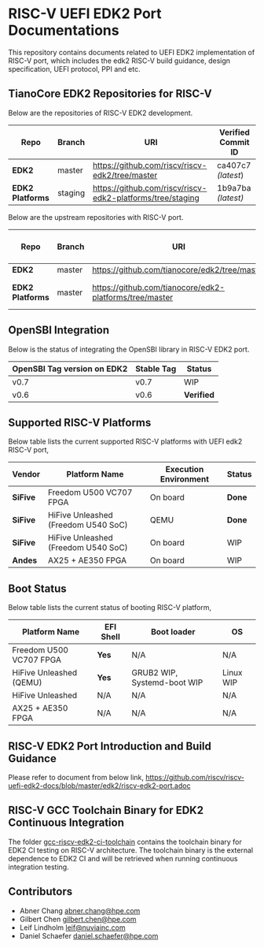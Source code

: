 # RISC-V UEFI EDK2 Port Documentations

This repository contains documents related to UEFI EDK2 implementation of
RISC-V port, which includes the edk2 RISC-V build guidance, design
specification, UEFI protocol, PPI and etc.

## TianoCore EDK2 Repositories for RISC-V
Below are the repositories of RISC-V EDK2 development.

| Repo | Branch | URI | Verified Commit ID |
|---|---|---|---|
|**EDK2**|master|https://github.com/riscv/riscv-edk2/tree/master|ca407c7 _(latest_)|
|**EDK2 Platforms**|staging|https://github.com/riscv/riscv-edk2-platforms/tree/staging|1b9a7ba _(latest)_|

Below are the upstream repositories with RISC-V port.

| Repo | Branch | URI | Verified Commit ID |
|---|---|---|---|
|**EDK2**|master|https://github.com/tianocore/edk2/tree/master|ca407c7|
|**EDK2 Platforms**|master|https://github.com/tianocore/edk2-platforms/tree/master|**not merged yet**|

## OpenSBI Integration
Below is the status of integrating the OpenSBI library in RISC-V EDK2 port.

| OpenSBI Tag version on EDK2 | Stable Tag | Status |
|---|---|---|
|v0.7|v0.7|WIP|
|v0.6|v0.6|**Verified**|

## Supported RISC-V Platforms 
Below table lists the current supported RISC-V platforms with UEFI edk2 RISC-V port,

| Vendor| Platform Name| Execution Environment|Status|
|---|---|---|---|
|**SiFive**|Freedom U500 VC707 FPGA|On board|**Done**|
|**SiFive**|HiFive Unleashed (Freedom U540 SoC)|QEMU|**Done**|
|**SiFive**|HiFive Unleashed (Freedom U540 SoC)|On board|WIP|
|**Andes**|AX25 + AE350 FPGA|On board|WIP|

## Boot Status
Below table lists the current status of booting RISC-V platform,

| Platform Name| EFI Shell|Boot loader|OS|
|---|---|---|---|
|Freedom U500 VC707 FPGA|**Yes**|N/A|N/A|
|HiFive Unleashed (QEMU)|**Yes**|GRUB2 WIP, Systemd-boot WIP|Linux WIP|
|HiFive Unleashed |N/A|N/A|N/A|
|AX25 + AE350 FPGA|N/A|N/A|N/A|

## RISC-V EDK2 Port Introduction and Build Guidance
Please refer to document from below link,
https://github.com/riscv/riscv-uefi-edk2-docs/blob/master/edk2/riscv-edk2-port.adoc

## RISC-V GCC Toolchain Binary for EDK2 Continuous Integration
The folder [gcc-riscv-edk2-ci-toolchain](https://github.com/riscv/riscv-uefi-edk2-docs/tree/master/gcc-riscv-edk2-ci-toolchain)  contains the toolchain binary for EDK2 CI testing on RISC-V architecture.
The toolchain binary is the external dependence to EDK2 CI and will be retrieved when running continuous integration testing.

## Contributors
- Abner Chang <abner.chang@hpe.com>
- Gilbert Chen <gilbert.chen@hpe.com>
- Leif Lindholm <leif@nuviainc.com>
- Daniel Schaefer <daniel.schaefer@hpe.com>
